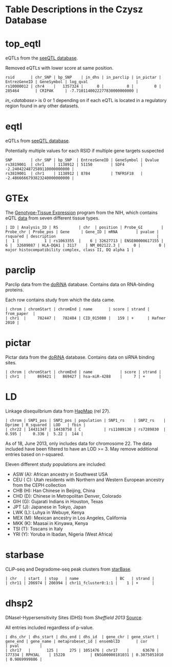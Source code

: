 Table Descriptions in the Czysz Database
==============

# top\_eqtl #
eQTLs from the [seeQTL database](http://www.bios.unc.edu/research/genomic_software/seeQTL/).

Removed eQTLs with lower score at same position.

    rsid       | chr_SNP | bp_SNP    | in_dhs | in_parclip | in_pictar | EntrezGeneID | GeneSymbol | log_qval                     |
    rs10000012 | chr4    |   1357324 |      0 |          0 |         0 | 285464       | CRIPAK     | -7.7101140022277830000000000 |

*in_\<database\>* is 0 or 1 depending on if each eQTL is located in a regulatory region found in any other datasets.

# eqtl #

eQTLs from [seeQTL database](http://www.bios.unc.edu/research/genomic_software/seeQTL/).

Potentially multiple values for each RSID if multiple gene targets suspected

    SNP        | chr_SNP | bp_SNP  | EntrezGeneID | GeneSymbol | Qvalue   
    rs3819001  | chr1    | 1138912 | 51150        | SDF4       | -2.2404224872589110000000000 |
    rs3819001  | chr1    | 1138912 | 8784         | TNFRSF18   | -2.4866666793823240000000000 |

# GTEx #

The [Genotype-Tissue Expression](https://commonfund.nih.gov/GTEx/) program from the NIH, which contains eQTL [data](https://www.ncbi.nlm.nih.gov/gtex/GTEX2/gtex.cgi) from 
seven different tissue types.

    | ID | Analysis_ID | RS         | chr  | position | Probe_GI        | Probe_chr | Probe_pos | Gene     | Gene_ID | mRNA        | pvalue | rsquared | description                                            |
    |  1 |           1 | rs1063355  |    6 | 32627713 | ENSE00000617155 |         6 |  32609087 | HLA-DQA1 | 3117    | NM_002122.3 |      0 |        0 | major histocompatibility complex, class II, DQ alpha 1 |


# parclip #
Parclip data from the [doRiNA](http://dorina.mdc-berlin.de/rbp_browser/dorina.html) database. Contains data on RNA-binding proteins.


Each row contains study from which the data came.

    | chrom | chromStart | chromEnd | name       | score | strand | from_paper  |
    | chr1  |     782447 |   782484 | CID_015080 |   159 | +      | Hafner 2010 |


# pictar #

Pictar data from the [doRiNA](http://dorina.mdc-berlin.de/rbp_browser/dorina.html) database. Contains data on siRNA binding sites.

    | chrom | chromStart | chromEnd | name            | score | strand |
    | chr1  |     869421 |   869427 | hsa-miR-4288    |     7 | +      |


# LD #

Linkage disequilbrium data from [HapMap](ftp://ftp.hapmap.org/hapmap/ld_data/2009-04_rel27/) (rel 27).

    | chrom | SNP1_pos | SNP2_pos | population | SNP1_rs    | SNP2_rs    | Dprime | R_squared | LOD   | fbin |
    | chr22 | 14431347 | 14438758 | C          | rs11089130 | rs7289830  |  0.595 |     0.336 |  5.22 |  144 |

As of 18, June 2013, only includes data for chromosome 22. The data included have been filtered to have an LOD >= 3. May remove additional entries based on r-squared.

Eleven different study populations are included:

- ASW (A): African ancestry in Southwest USA
- CEU ( C): Utah residents with Northern and Western European ancestry from the CEPH collection
- CHB (H): Han Chinese in Beijing, China
- CHD (D): Chinese in Metropolitan Denver, Colorado
- GIH (G): Gujarati Indians in Houston, Texas
- JPT (J): Japanese in Tokyo, Japan
- LWK (L): Luhya in Webuye, Kenya
- MEX (M): Mexican ancestry in Los Angeles, California
- MKK (K): Maasai in Kinyawa, Kenya
- TSI (T): Toscans in Italy
- YRI (Y): Yoruba in Ibadan, Nigeria (West Africa)


# starbase #
CLiP-seq and Degradome-seq peak clusters from [starBase](http://starbase.sysu.edu.cn/).

    | chr   | start  | stop   | name                | BC   | strand |
    | chr11 | 206974 | 206994 | chr11_fcluster0:1:1 |    1 | +      |

# dhsp2 #
DNaseI-Hypersensitivity Sites (DHS) from *Sheffield 2013* [Source](http://genome.cshlp.org/content/23/5/777.full?sid=ec22b906-c0d7-40e8-917a-01e1a4621bb6).

All entries included regardless of p-value.

    | dhs_chr | dhs_start | dhs_end | dhs_id  | gene_chr | gene_start | gene_end | gene_name | metaprobeset_id | ensemblID       | cor          | pval         |
    | chr17   |       125 |     275 | 1051476 | chr17    |      63670 |   177334 | RPH3AL    | 15220           | ENSG00000181031 | 0.3075051010 | 0.9869999886 | 

